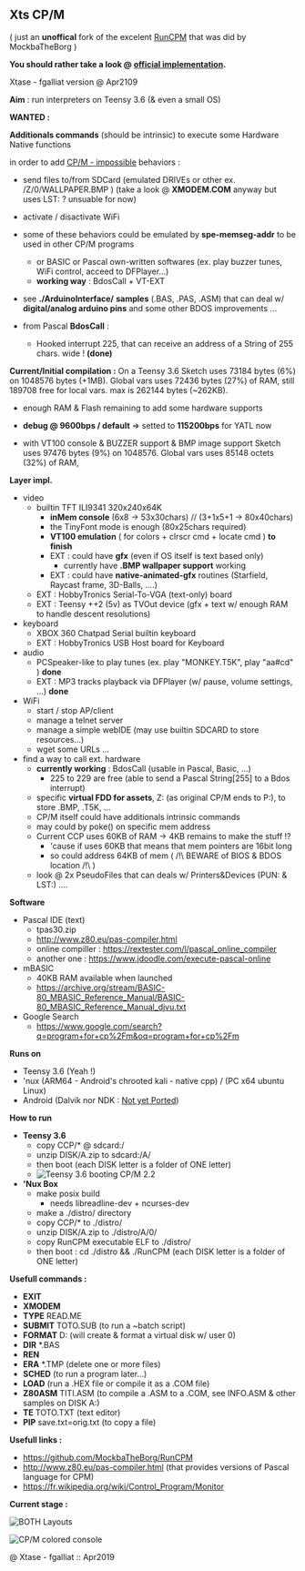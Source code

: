 ## Xts CP/M



( just an **unoffical** fork of the excelent [RunCPM](https://github.com/MockbaTheBorg/RunCPM) that was did by MockbaTheBorg )

**You should rather take a look @ [official implementation](https://github.com/MockbaTheBorg/RunCPM).** 



Xtase - fgalliat version @ Apr2109



**Aim** : run interpreters on Teensy 3.6 (& even a small OS)



**WANTED :**

  **Additionals commands** (should be intrinsic) to execute some Hardware Native functions

  in order to add <u>CP/M - impossible</u> behaviors : 

- send files to/from SDCard (emulated DRIVEs or other ex. /Z/0/WALLPAPER.BMP ) (take a look @ **XMODEM.COM** anyway but uses LST: ? unsuable for now)

- activate / disactivate WiFi

- some of these behaviors could be emulated by **spe-memseg-addr** to be used in other CP/M programs

  - or BASIC or Pascal own-written softwares (ex. play buzzer tunes, WiFi control, acceed to DFPlayer...)
  - **working way** : BdosCall + VT-EXT

- see **./ArduinoInterface/** **samples** (.BAS, .PAS, .ASM) that can deal w/ **digital/analog arduino pins** and some other BDOS improvements ...

- from Pascal **BdosCall** :
  - Hooked interrupt 225, that can receive an address of a String of 255 chars. wide ! **(done)**

    


**Current/Initial compilation :**
  On a Teensy 3.6
  Sketch uses 73184 bytes (6%) on 1048576 bytes (+1MB).
  Global vars uses 72436 bytes (27%) of RAM, still 189708 free for local vars. max is 262144 bytes (~262KB).

  - enough RAM & Flash remaining to add some hardware supports 

  - **debug @ 9600bps / default** => setted to **115200bps** for YATL now

  - with VT100 console & BUZZER support & BMP image support
    Sketch uses 97476 bytes (9%) on 1048576.
    Global vars uses 85148 octets (32%) of RAM,




**Layer impl.**

- video
  - builtin TFT ILI9341 320x240x64K
    - **inMem console** (6x8 -> 53x30chars) // (3+1x5+1 -> 80x40chars)
    - the TinyFont mode is enough (80x25chars required)
    - **VT100 emulation** ( for colors + clrscr cmd + locate cmd ) **to finish**
    - EXT : could have **gfx** (even if OS itself is text based only)
      - currently have **.BMP wallpaper support** working
    - EXT : could have **native-animated-gfx** routines (Starfield, Raycast frame, 3D-Balls, ....) 
  - EXT : HobbyTronics Serial-To-VGA (text-only) board
  - EXT : Teensy ++2 (5v) as TVOut device (gfx + text w/ enough RAM to handle descent resolutions)
- keyboard
  - XBOX 360 Chatpad Serial builtin keyboard
  - EXT : HobbyTronics USB Host board for Keyboard
- audio
  - PCSpeaker-like to play tunes (ex. play "MONKEY.T5K", play "aa#cd" ) **done**
  - EXT : MP3 tracks playback via DFPlayer (w/ pause, volume settings, ...) **done**
- WiFi
  - start / stop AP/client
  - manage a telnet server
  - manage a simple webIDE (may use builtin SDCARD to store resources...)
  - wget some URLs ...
- find a way to call ext. hardware
  - **currently working** : BdosCall (usable in Pascal, Basic, ...)
    - 225 to 229 are free (able to send a Pascal String[255] to a Bdos interrupt)
  - specific **virtual FDD for assets**, Z: (as original CP/M ends to P:), to store .BMP, .T5K, ...
  - CP/M itself could have additionals intrinsic commands 
  - may could by poke() on specific mem address
  - Current CCP uses 60KB of RAM -> 4KB remains to make the stuff !?
    - 'cause if uses 60KB that means that mem pointers are 16bit long
    - so could address 64KB of mem ( /!\\ BEWARE of BIOS & BDOS location /!\\ )
  - look @ 2x PseudoFiles that can deals w/ Printers&Devices (PUN: & LST:) ....



**Software**

- Pascal IDE (text)
  - tpas30.zip
  - http://www.z80.eu/pas-compiler.html
  - online compiller : https://rextester.com/l/pascal_online_compiler
  - another one : https://www.jdoodle.com/execute-pascal-online
- mBASIC
  - 40KB RAM available when launched
  - https://archive.org/stream/BASIC-80_MBASIC_Reference_Manual/BASIC-80_MBASIC_Reference_Manual_djvu.txt
- Google Search
  - https://www.google.com/search?q=program+for+cp%2Fm&oq=program+for+cp%2Fm



**Runs on**

  - Teensy 3.6 (Yeah !)
  - 'nux (ARM64 - Android's chrooted kali - native cpp) / (PC x64 ubuntu Linux)
  - Android (Dalvik nor NDK : <u>Not yet Ported</u>)



**How to run**

 - **Teensy 3.6**
   - copy CCP/* @ sdcard:/
   - unzip DISK/A.zip to sdcard:/A/
   - then boot (each DISK letter is a folder of ONE letter)
   - ![Teensy 3.6 booting CP/M 2.2](./pictures/yatlCPM_1_mini.jpg)
  - **'Nux Box**
      - make posix build
        - needs libreadline-dev + ncurses-dev
      - make a ./distro/ directory
       - copy CCP/* to ./distro/
       - unzip DISK/A.zip to ./distro/A/0/
       - copy RunCPM executable ELF to ./distro/
       - then boot : cd ./distro && ./RunCPM (each DISK letter is a folder of ONE letter)



**Usefull commands :**

- **EXIT**
- **XMODEM**
- **TYPE** READ.ME
- **SUBMIT** TOTO.SUB (to run a ~batch script)
- **FORMAT** D: (will create & format a virtual disk w/ user 0)
- **DIR** *.BAS
- **REN**
- **ERA** *.TMP (delete one or more files)
- **SCHED** (to run a program later...)
- **LOAD** (run a .HEX file or compile it as a .COM file)
- **Z80ASM** TITI.ASM (to compile a .ASM to a .COM, see INFO.ASM & other samples on DISK A:)
- **TE** TOTO.TXT (text editor)
- **PIP** save.txt=orig.txt (to copy a file)



**Usefull links :**

- https://github.com/MockbaTheBorg/RunCPM
- http://www.z80.eu/pas-compiler.html (that provides versions of Pascal language for CPM)
- https://fr.wikipedia.org/wiki/Control_Program/Monitor



**Current stage :**

![BOTH Layouts](./pictures/yatlBothLayouts_1_mini.jpg)

![CP/M colored console](./pictures/yatlCPM_colored_1_mini.jpg)



@ Xtase - fgalliat :: Apr2019